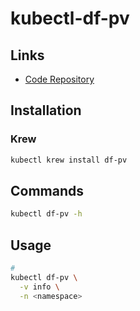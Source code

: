 # kubectl-df-pv

## Links

- [Code Repository](https://github.com/yashbhutwala/kubectl-df-pv)

## Installation

### Krew

```sh
kubectl krew install df-pv
```

## Commands

```sh
kubectl df-pv -h
```

## Usage

```sh
#
kubectl df-pv \
  -v info \
  -n <namespace>
```
